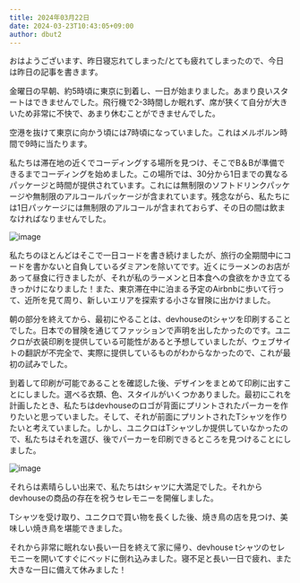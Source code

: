 ```yaml
---
title: 2024年03月22日
date: 2024-03-23T10:43:05+09:00
author: dbut2
---
```

おはようございます、昨日寝忘れてしまった/とても疲れてしまったので、今日は昨日の記事を書きます。

金曜日の早朝、約5時頃に東京に到着し、一日が始まりました。あまり良いスタートはできませんでした。飛行機で2-3時間しか眠れず、席が狭くて自分が大きいため非常に不快で、あまり休むことができませんでした。

空港を抜けて東京に向かう頃には7時頃になっていました。これはメルボルン時間で9時に当たります。

私たちは滞在地の近くでコーディングする場所を見つけ、そこでB＆Bが準備できるまでコーディングを始めました。この場所では、30分から1日までの異なるパッケージと時間が提供されています。これには無制限のソフトドリンクパッケージや無制限のアルコールパッケージが含まれています。残念ながら、私たちには1日パッケージには無制限のアルコールが含まれておらず、その日の間は飲まなければなりませんでした。

![image](https://github.com/devhou-se/www-jp/assets/61171623/d6a0fbb4-4493-4dc7-8702-94b8fe32e53a)

私たちのほとんどはそこで一日コードを書き続けましたが、旅行の全期間中にコードを書かないと自負しているダミアンを除いてです。近くにラーメンのお店があって昼食に行きましたが、それが私のラーメンと日本食への食欲をかき立てるきっかけになりました！また、東京滞在中に泊まる予定のAirbnbに歩いて行って、近所を見て周り、新しいエリアを探索する小さな冒険に出かけました。

朝の部分を終えてから、最初にやることは、devhouseのtシャツを印刷することでした。日本での冒険を通じてファッションで声明を出したかったのです。ユニクロが衣装印刷を提供している可能性があると予想していましたが、ウェブサイトの翻訳が不完全で、実際に提供しているものがわからなかったので、これが最初の試みでした。

到着して印刷が可能であることを確認した後、デザインをまとめて印刷に出すことにしました。選べる衣類、色、スタイルがいくつかありました。最初にこれを計画したとき、私たちはdevhouseのロゴが背面にプリントされたパーカーを作りたいと思っていました。そして、それが前面にプリントされたTシャツを作りたいと考えていました。しかし、ユニクロはTシャツしか提供していなかったので、私たちはそれを選び、後でパーカーを印刷できるところを見つけることにしました。

![image](https://github.com/devhou-se/www-jp/assets/61171623/23a9e3e8-1dc6-4c4b-98d5-e1c2f58c1198)

それらは素晴らしい出来で、私たちはtシャツに大満足でした。それからdevhouseの商品の存在を祝うセレモニーを開催しました。

Tシャツを受け取り、ユニクロで買い物を長くした後、焼き鳥の店を見つけ、美味しい焼き鳥を堪能できました。

それから非常に眠れない長い一日を終えて家に帰り、devhouse tシャツのセレモニーを開いてすぐにベッドに倒れ込みました。寝不足と長い一日で疲れ、また大きな一日に備えて休みました！